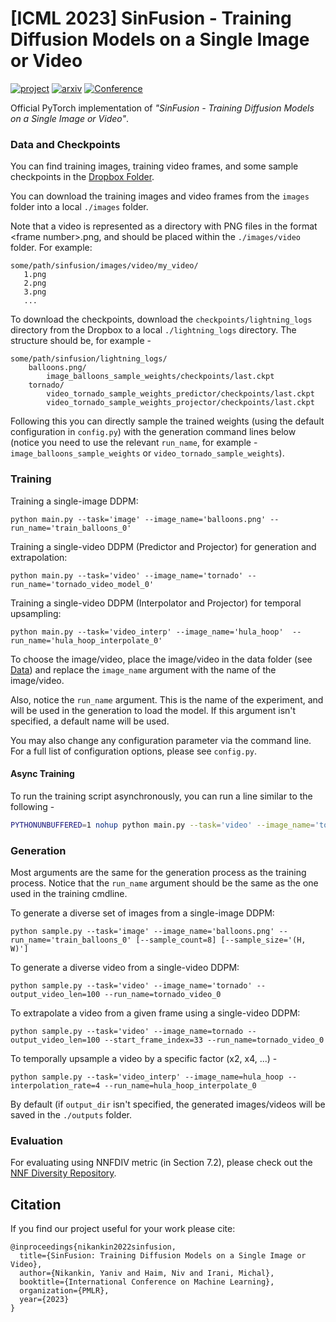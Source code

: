 

# [ICML 2023] SinFusion - Training Diffusion Models on a Single Image or Video
[![project](https://img.shields.io/badge/project-sinfusion-blue)](https://yanivnik.github.io/sinfusion) [![arxiv](https://img.shields.io/badge/arxiv-2211.11743-brightgreen)](https://arxiv.org/abs/2211.11743) [![Conference](https://img.shields.io/badge/ICML-2023-blueviolet)]()

Official PyTorch implementation of *"SinFusion - Training Diffusion Models on a Single Image or Video"*. 


### Data and Checkpoints

You can find training images, training video frames, and some sample checkpoints in the [Dropbox Folder]([https://www.dropbox.com/sh/75z6elt62i75kq4/AACFHqvo1L69zyY-JmhWO8eRa?dl=0](https://www.dropbox.com/scl/fo/3457s9wu7azdsuirkhkqw/ACJBYcV8nqyznGQlz5utYro/Shared/SinFusion%20Data?dl=0&rlkey=aimqheajuxke1hah042j6gzpl&subfolder_nav_tracking=1)).

You can download the training images and video frames from the ```images``` folder into a local ```./images``` folder.

Note that a video is represented as a directory with PNG files in the format \<frame number\>.png,
and should be placed within the ```./images/video``` folder.
For example:
```
some/path/sinfusion/images/video/my_video/
   1.png
   2.png
   3.png
   ...
```

To download the checkpoints, download the ```checkpoints/lightning_logs``` directory from the Dropbox to a local ```./lightning_logs``` directory. The structure should be, for example - 
```
some/path/sinfusion/lightning_logs/
    balloons.png/
        image_balloons_sample_weights/checkpoints/last.ckpt
    tornado/
        video_tornado_sample_weights_predictor/checkpoints/last.ckpt
        video_tornado_sample_weights_projector/checkpoints/last.ckpt
```
Following this you can directly sample the trained weights (using the default configuration in ```config.py```) with the generation command lines below (notice you need to use the relevant ```run_name```, for example - ```image_balloons_sample_weights``` or ```video_tornado_sample_weights```).

### Training

Training a single-image DDPM:
```
python main.py --task='image' --image_name='balloons.png' --run_name='train_balloons_0'
```

Training a single-video DDPM (Predictor and Projector) for generation and extrapolation:
```
python main.py --task='video' --image_name='tornado' --run_name='tornado_video_model_0'
```

Training a single-video DDPM (Interpolator and Projector) for temporal upsampling:
```
python main.py --task='video_interp' --image_name='hula_hoop'  --run_name='hula_hoop_interpolate_0'
```

To choose the image/video, place the image/video in the data folder (see [Data](#data))
and replace the ```image_name``` argument with the name of the image/video.

Also, notice the ```run_name``` argument. This is the name of the experiment, and will be used in the generation to 
load the model. If this argument isn't specified, a default name will be used.

You may also change any configuration parameter via the command line. For a full list of configuration options, please see ```config.py```.

#### Async Training
To run the training script asynchronously, you can run a line similar to the following - 
```bash
PYTHONUNBUFFERED=1 nohup python main.py --task='video' --image_name='tornado' --run_name='tornado_video_model_0' > tornado_video_model_0.out &
```

### Generation
Most arguments are the same for the generation process as the training process.
Notice that the ```run_name``` argument should be the same as the one used in the training cmdline.

To generate a diverse set of images from a single-image DDPM:
```
python sample.py --task='image' --image_name='balloons.png' --run_name='train_balloons_0' [--sample_count=8] [--sample_size='(H, W)']
```

To generate a diverse video from a single-video DDPM:
```
python sample.py --task='video' --image_name='tornado' --output_video_len=100 --run_name=tornado_video_0
```

To extrapolate a video from a given frame using a single-video DDPM:
```
python sample.py --task='video' --image_name=tornado --output_video_len=100 --start_frame_index=33 --run_name=tornado_video_0
```

To temporally upsample a video by a specific factor (x2, x4, ...) -
```
python sample.py --task='video_interp' --image_name=hula_hoop --interpolation_rate=4 --run_name=hula_hoop_interpolate_0
```

By default (if ```output_dir``` isn't specified, the generated images/videos will be saved in the ```./outputs``` folder.


### Evaluation

For evaluating using NNFDIV metric (in Section 7.2), please check out the [NNF Diversity Repository](https://github.com/nivha/nnf_diversity).

## Citation
If you find our project useful for your work please cite:

```
@inproceedings{nikankin2022sinfusion,
  title={SinFusion: Training Diffusion Models on a Single Image or Video},
  author={Nikankin, Yaniv and Haim, Niv and Irani, Michal},
  booktitle={International Conference on Machine Learning},
  organization={PMLR},
  year={2023}
}
```

